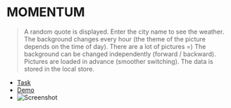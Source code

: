 # MOMENTUM

>A random quote is displayed.
>Enter the city name to see the weather.
>The background changes every hour (the theme of the picture depends on the time of day).
>There are a lot of pictures =)
>The background can be changed independently (forward / backward).
>Pictures are loaded in advance (smoother switching).
>The data is stored in the local store.

- [Task](https://github.com/rolling-scopes-school/tasks/blob/master/tasks/ready-projects/momentum.md)
- [Demo](https://mabay919.github.io/momentum/)
- ![Screenshot](https://user-images.githubusercontent.com/54597981/114048625-68c09c80-9893-11eb-83e2-9053d8980296.png)
